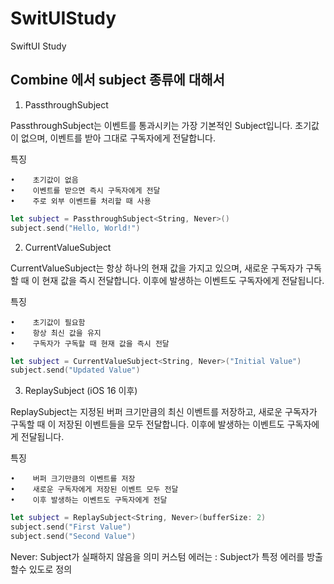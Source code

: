 # SwitUIStudy
SwiftUI Study 

## Combine 에서 subject 종류에 대해서 

1. PassthroughSubject

PassthroughSubject는 이벤트를 통과시키는 가장 기본적인 Subject입니다. 초기값이 없으며, 이벤트를 받아 그대로 구독자에게 전달합니다.

특징

    •    초기값이 없음
    •    이벤트를 받으면 즉시 구독자에게 전달
    •    주로 외부 이벤트를 처리할 때 사용

```Swift
let subject = PassthroughSubject<String, Never>()
subject.send("Hello, World!")
```

2. CurrentValueSubject

CurrentValueSubject는 항상 하나의 현재 값을 가지고 있으며, 새로운 구독자가 구독할 때 이 현재 값을 즉시 전달합니다. 이후에 발생하는 이벤트도 구독자에게 전달됩니다.

특징

    •    초기값이 필요함
    •    항상 최신 값을 유지
    •    구독자가 구독할 때 현재 값을 즉시 전달

```Swift
let subject = CurrentValueSubject<String, Never>("Initial Value")
subject.send("Updated Value")
```

3. ReplaySubject (iOS 16 이후)

ReplaySubject는 지정된 버퍼 크기만큼의 최신 이벤트를 저장하고, 새로운 구독자가 구독할 때 이 저장된 이벤트들을 모두 전달합니다. 이후에 발생하는 이벤트도 구독자에게 전달됩니다.

특징

    •    버퍼 크기만큼의 이벤트를 저장
    •    새로운 구독자에게 저장된 이벤트 모두 전달
    •    이후 발생하는 이벤트도 구독자에게 전달
    

```Swift
let subject = ReplaySubject<String, Never>(bufferSize: 2)
subject.send("First Value")
subject.send("Second Value")
```

Never: Subject가 실패하지 않음을 의미
커스텀 에러는 : Subject가 특정 에러를 방출 할수 있도로 정의

